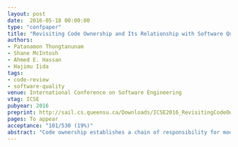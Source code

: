```yaml
---
layout: post
date:  2016-05-18 00:00:00
type: "confpaper"
title: "Revisiting Code Ownership and Its Relationship with Software Quality in the Scope of Modern Code Review"
authors:
- Patanamon Thongtanunam
- Shane McIntosh
- Ahmed E. Hassan
- Hajimu Iida
tags:
- code-review
- software-quality
venue: International Conference on Software Engineering
vtag: ICSE
pubyear: 2016
preprint: http://sail.cs.queensu.ca/Downloads/ICSE2016_RevisitingCodeOwnershipAndItsRelationshipWithSoftwareQualityInTheScopeOfModernCode%20Review.pdf
pages: To appear
acceptance: "101/530 (19%)"
abstract: "Code ownership establishes a chain of responsibility for modules in large software systems. Although prior work uncovers a link between code ownership heuristics and software quality, these heuristics rely solely on the authorship of code changes. In addition to authoring code changes, developers also make important contributions to a module by reviewing code changes. Indeed, recent work shows that reviewers are highly active in modern code review processes, often suggesting alternative solutions or providing updates to the code changes. In this paper, we complement traditional code ownership heuristics using code review activity. Through a case study of six releases of the large Qt and OpenStack systems, we find that: (1) 67%-86% of developers did not author any code changes for a module, but still actively contributed by reviewing 21%-39% of the code changes, (2) code ownership heuristics that are aware of reviewing activity share a relationship with software quality, and (3) the proportion of reviewers without expertise shares a strong, increasing relationship with the likelihood of having post-release defects. Our results suggest that reviewing activity captures an important aspect of code ownership, and should be included in approximations of it in future studies."
---
```

